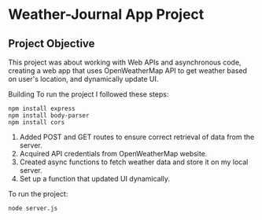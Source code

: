 # Weather-Journal App Project

## Project Objective
This project was about working with Web APIs and asynchronous code, creating a web app that uses OpenWeatherMap API to get weather based on user's location, and dynamically update UI.

Building
To run the project I followed these steps:

```
npm install express
npm install body-parser
npm install cors
```

1. Added POST and GET routes to ensure correct retrieval of data from the server.
2. Acquired API credentials from OpenWeatherMap website.
3. Created async functions to fetch weather data and store it on my local server.
4. Set up a function that updated UI dynamically.

To run the project:
```
node server.js
```